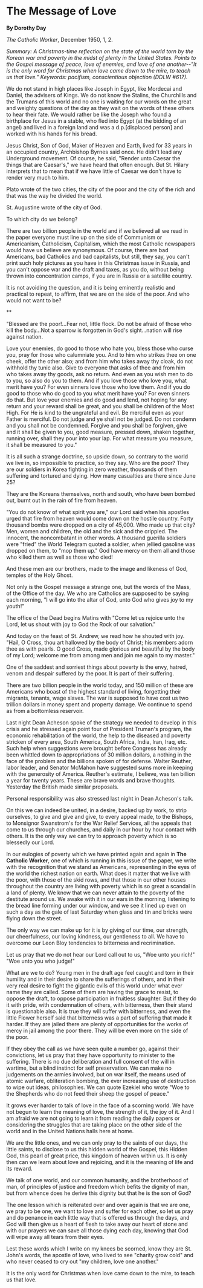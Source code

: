 The Message of Love
===================

**By Dorothy Day**

*The Catholic Worker*, December 1950, 1, 2.

*Summary: A Christmas-time reflection on the state of the world torn by
the Korean war and poverty in the midst of plenty in the United States.
Points to the Gospel message of peace, love of enemies, and love of one
another--"It is the only word for Christmas when love came down to the
mire, to teach us that love." Keywords: pacifism, conscientious
objection (DDLW \#617).*

We do not stand in high places like Joseph in Egypt, like Mordecai and
Daniel, the advisers of Kings. We do not know the Stalins, the
Churchills and the Trumans of this world and no one is waiting for our
words on the great and weighty questions of the day as they wait on the
words of these others to hear their fate. We would rather be like the
Joseph who found a birthplace for Jesus in a stable, who fled into Egypt
(at the bidding of an angel) and lived in a foreign land and was a
d.p.[displaced person] and worked with his hands for his bread.

Jesus Christ, Son of God, Maker of Heaven and Earth, lived for 33 years
in an occupied country, Archbishop Byrnes said once. He didn't lead any
Underground movement. Of course, he said, "Render unto Caesar the things
that are Caesar's," we have heard that often enough. But St. Hilary
interprets that to mean that if we have little of Caesar we don't have
to render very much to him.

Plato wrote of the two cities, the city of the poor and the city of the
rich and that was the way he divided the world.

St. Augustine wrote of the city of God.

To which city do we belong?

There are two billion people in the world and if we believed all we read
in the paper everyone must line up on the side of Communism or
Americanism, Catholicism, Capitalism, which the most Catholic newspapers
would have us believe are synonymous. Of course, there are bad
Americans, bad Catholics and bad capitalists, but still, they say, you
can't print such holy pictures as you have in this Christmas issue in
Russia, and you can't oppose war and the draft and taxes, as you do,
without being thrown into concentration camps, if you are in Russia or a
satellite country.

It is not avoiding the question, and it is being eminently realistic and
practical to repeat, to affirm, that we are on the side of the poor. And
who would not want to be?

**

"Blessed are the poor!…Fear not, little flock. Do not be afraid of those
who kill the body…Not a sparrow is forgotten in God's sight…nation will
rise against nation.

Love your enemies, do good to those who hate you, bless those who curse
you, pray for those who calumniate you. And to him who strikes thee on
one cheek, offer the other also; and from him who takes away thy cloak,
do not withhold thy tunic also. Give to everyone that asks of thee and
from him who takes away thy goods, ask no return. And even as you wish
men to do to you, so also do you to them. And if you love those who love
you, what merit have you? For even sinners love those who love them. And
if you do good to those who do good to you what merit have you? For even
sinners do that. But love your enemies and do good and lend, not hoping
for any return and your reward shall be great, and you shall be children
of the Most High. For He is kind to the ungrateful and evil. Be merciful
even as your Father is merciful. Do not judge and ye shall not be
judged. Do not condemn and you shall not be condemned. Forgive and you
shall be forgiven, give and it shall be given to you, good measure,
pressed down, shaken together, running over, shall they pour into your
lap. For what measure you measure, it shall be measured to you."

It is all such a strange doctrine, so upside down, so contrary to the
world we live in, so impossible to practice, so they say. Who are the
poor? They are our soldiers in Korea fighting in zero weather, thousands
of them suffering and tortured and dying. How many casualties are there
since June 25?

They are the Koreans themselves, north and south, who have been bombed
out, burnt out in the rain of fire from heaven.

"You do not know of what spirit you are," our Lord said when his
apostles urged that fire from heaven would come down on the hostile
country. Forty thousand bombs were dropped on a city of 45,000. Who made
up that city? Men, women and children, the old and the sick and the
crippled. The innocent, the noncombatant in other words. A thousand
guerilla soldiers were "fried" the World Telegram quoted a soldier, when
jellied gasoline was dropped on them, to "mop them up." God have mercy
on them all and those who killed them as well as those who died!

And these men are our brothers, made to the image and likeness of God,
temples of the Holy Ghost.

Not only is the Gospel message a strange one, but the words of the Mass,
of the Office of the day. We who are Catholics are supposed to be saying
each morning, "I will go into the altar of God, unto God who gives joy
to my youth!"

The office of the Dead begins Matins with "Come let us rejoice unto the
Lord, let us shout with joy to God the Rock of our salvation."

And today on the feast of St. Andrew, we read how he shouted with joy.
"Hail, O Cross, thou art hallowed by the body of Christ; his members
adorn thee as with pearls. O good Cross, made glorious and beautiful by
the body of my Lord; welcome me from among men and join me again to my
master."

One of the saddest and sorriest things about poverty is the envy,
hatred, venom and despair suffered by the poor. It is part of their
suffering.

There are two billion people in the world today, and 150 million of
these are Americans who boast of the highest standard of living,
forgetting their migrants, tenants, wage slaves. The war is supposed to
have cost us two trillion dollars in money spent and property damage. We
continue to spend as from a bottomless reservoir.

Last night Dean Acheson spoke of the strategy we needed to develop in
this crisis and he stressed again point four of President Truman's
program, the economic rehabilitation of the world, the help to the
diseased and poverty stricken of every area, South America, South
Africa, India, Iran, Iraq, etc. Such help when suggestions were brought
before Congress has already been whittled down to appropriations of 30
million dollars, a nothing in the face of the problem and the billions
spoken of for defense. Walter Reuther, labor leader, and Senator McMahon
have suggested sums more in keeping with the generosity of America.
Reuther's estimate, I believe, was ten billion a year for twenty years.
These are brave words and brave thoughts. Yesterday the British made
similar proposals.

Personal responsibility was also stressed last night in Dean Acheson's
talk.

On this we can indeed be united, in a desire, backed up by work, to
strip ourselves, to give and give and give, to every appeal made, to the
Bishops, to Monsignor Swanstrom's for the War Relief Services, all the
appeals that come to us through our churches, and daily in our hour by
hour contact with others. It is the only way we can try to approach
poverty which is so blessedly our Lord.

In our eulogies of poverty which we have printed again and again in
**The Catholic Worker**, one of which is running in this issue of the
paper, we write with the recognition that we stand as Americans,
representing in the eyes of the world the richest nation on earth. What
does it matter that we live with the poor, with those of the skid rows,
and that those in our other houses throughout the country are living
with poverty which is so great a scandal in a land of plenty. We know
that we can never attain to the poverty of the destitute around us. We
awake with it in our ears in the morning, listening to the bread line
forming under our window, and we see it lined up even on such a day as
the gale of last Saturday when glass and tin and bricks were flying down
the street.

The only way we can make up for it is by giving of our time, our
strength, our cheerfulness, our loving kindness, our gentleness to all.
We have to overcome our Leon Bloy tendencies to bitterness and
recrimination.

Let us pray that we do not hear our Lord call out to us, "Woe unto you
rich!" "Woe unto you who judge!"

What are we to do? Young men in the draft age feel caught and torn in
their humility and in their desire to share the sufferings of others,
and in their very real desire to fight the gigantic evils of this world
under what ever name they are called. Some of them are having the grace
to resist, to oppose the draft, to oppose participation in fruitless
slaughter. But if they do it with pride, with condemnation of others,
with bitterness, then their stand is questionable also. It is true they
will suffer with bitterness, and even the little Flower herself said
that bitterness was a part of suffering that made it harder. If they are
jailed there are plenty of opportunities for the works of mercy in jail
among the poor there. They will be even more on the side of the poor.

If they obey the call as we have seen quite a number go, against their
convictions, let us pray that they have opportunity to minister to the
suffering. There is no due deliberation and full consent of the will in
wartime, but a blind instinct for self preservation. We can make no
judgements on the armies involved, but on war itself, the means used of
atomic warfare, obliteration bombing, the ever increasing use of
destruction to wipe out ideas, philosophies. We can quote Ezekiel who
wrote "Woe to the Shepherds who do not feed their sheep the gospel of
peace."

It grows ever harder to talk of love in the face of a scorning world. We
have not begun to learn the meaning of love, the strength of it, the joy
of it. And I am afraid we are not going to learn it from reading the
daily papers or considering the struggles that are taking place on the
other side of the world and in the United Nations halls here at home.

We are the little ones, and we can only pray to the saints of our days,
the little saints, to disclose to us this hidden world of the Gospel,
this Hidden God, this pearl of great price, this kingdom of heaven
within us. It is only then can we learn about love and rejoicing, and it
is the meaning of life and its reward.

We talk of one world, and our common humanity, and the brotherhood of
man, of principles of justice and freedom which befits the dignity of
man, but from whence does he derive this dignity but that he is the son
of God?

The one lesson which is reiterated over and over again is that we are
one, we pray to be one, we want to love and suffer for each other, so
let us pray and do penance in each little way that is offered us through
the days, and God will then give us a heart of flesh to take away our
heart of stone and with our prayers we can save all those dying each
day, knowing that God will wipe away all tears from their eyes.

Lest these words which I write on my knees be scorned, know they are St.
John's words, the apostle of love, who lived to see "charity grow cold"
and who never ceased to cry out "my children, love one another."

It is the only word for Christmas when love came down to the mire, to
teach us that love.
